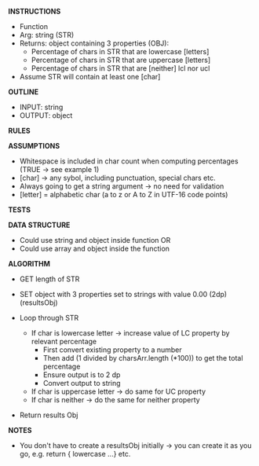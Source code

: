 **INSTRUCTIONS**
- Function
- Arg: string (STR)
- Returns: object containing 3 properties (OBJ):
  - Percentage of chars in STR that are lowercase [letters]
  - Percentage of chars in STR that are uppercase [letters]
  - Percentage of chars in STR that are [neither] lcl nor ucl
- Assume STR will contain at least one [char]

**OUTLINE** 
- INPUT: string
- OUTPUT: object

**RULES**

**ASSUMPTIONS**
- Whitespace is included in char count when computing percentages (TRUE -> see example 1)
- [char] -> any sybol, including punctuation, special chars etc.
- Always going to get a string argument -> no need for validation
- [letter] = alphabetic char (a to z or A to Z in UTF-16 code points)

**TESTS**

**DATA STRUCTURE**
- Could use string and object inside function
OR 
- Could use array and object inside the function

**ALGORITHM**
- GET length of STR
- SET object with 3 properties set to strings with value 0.00 (2dp) (resultsObj)

- Loop through STR
  - If char is lowercase letter -> increase value of LC property by relevant percentage
    - First convert existing property to a number
    - Then add (1 divided by charsArr.length (*100)) to get the total percentage
    - Ensure output is to 2 dp
    - Convert output to string
  - If char is uppercase letter -> do same for UC property
  - If char is neither -> do the same for neither property
- Return results Obj

**NOTES**
- You don't have to create a resultsObj initially -> you can create it as you go, e.g. return { lowercase ...} etc.